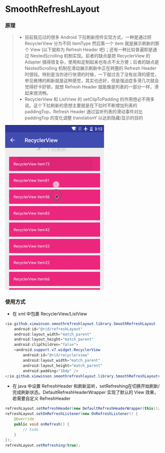 # SmoothRefreshLayout

### 原理
> * 目前我见过的很多 Android 下拉刷新控件实现方式，一种是通过把 RecyclerView 分为不同 itemType 然后第一个 item 就是展示刷新的那个 View (以下就称为 Refresh Header 吧)；还有一种比较普遍即是通过 NestedScrolling 机制实现。前者的缺点是把 RecyclerView 的 Adapter 搞得很复杂，使用和定制起来也有点不太方便；后者的缺点是 NestedScrolling 机制在滑动展示刷新中正在转圈的 Refresh Header 时很钝，特别是当你进行快滑的时候，一下就过去了没有丝滑的感觉，参见微博的刷新就是这种感觉，其实也还好，但是强迫症多滑几次就会觉得好卡好顿，就想 Refresh Header 就能像是列表的一部分一样，滑起来很流畅。
> * RecyclerView 和 ListView 的 setClipToPadding 的作用想必不用多说。这个下拉刷新的思想主要就是在下拉时不断增加列表的 paddingTop，Refresh Header 通过监听列表的滑动事件对比 paddingTop 的变化调整 translationY 以达到隐藏/显示的目的

![RecyclerView](https://github.com/xiewinson/SmoothRefreshLayout/blob/master/screenshots/recyclerview.gif)
### 使用方式
* 在 xml 中包裹 RecyclerView/ListView 
```java
<io.github.xiewinson.smoothrefreshlayout.library.SmoothRefreshLayout
    android:id="@+id/refreshLayout"
    android:layout_width="match_parent"
    android:layout_height="match_parent"
    android:clipChildren="false">
    <android.support.v7.widget.RecyclerView
        android:id="@+id/recyclerview"
        android:layout_width="match_parent"
        android:layout_height="match_parent"
        android:padding="16dp" />
</io.github.xiewinson.smoothrefreshlayout.library.SmoothRefreshLayout>    
```
* 在 java 中设置 RefreshHeader 和刷新监听，setRefreshing在切换开始刷新/完成刷新状态。DefaultRefreshHeaderWrapper 实现了默认的 View 效果，若需要自定义 RefreshHeader 
```java
refreshLayout.setRefreshHeader(new DefaultRefreshHeaderWrapper(this));
refreshLayout.setOnRefreshListener(new OnRefreshListener() {
    @Override
    public void onRefresh() {
        // todo
    }
});
refreshLayout.setRefreshing(true);
```
